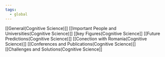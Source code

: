 ```yaml
---
tags:
  - global
---
```

[[General(Cognitive Science)]]
[[Important People and Universities(Cognitive Science)]]
[[key Figures(Cognitive Science]]
[[Future Predictions(Cognitive Science)]]
[[Conection with Romania(Cognitive Science)]]
[[Conferences and Publications(Cognitive Science)]]
[[Challenges and Solutions(Cognitive Science]]